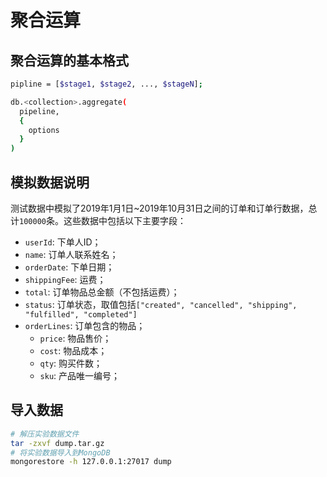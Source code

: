 # 聚合运算

## 聚合运算的基本格式

```bash
pipline = [$stage1, $stage2, ..., $stageN];

db.<collection>.aggregate(
  pipeline,
  {
    options
  }
)
```

## 模拟数据说明

测试数据中模拟了2019年1月1日~2019年10月31日之间的订单和订单行数据，总计`100000`条。这些数据中包括以下主要字段：

- `userId`: 下单人ID；
- `name`: 订单人联系姓名；
- `orderDate`: 下单日期；
- `shippingFee`: 运费；
- `total`: 订单物品总金额（不包括运费）；
- `status`: 订单状态，取值包括`["created", "cancelled", "shipping", "fulfilled", "completed"]`
- `orderLines`: 订单包含的物品；
  - `price`: 物品售价；
  - `cost`: 物品成本；
  - `qty`: 购买件数；
  - `sku`: 产品唯一编号；

## 导入数据

```bash
# 解压实验数据文件
tar -zxvf dump.tar.gz
# 将实验数据导入到MongoDB
mongorestore -h 127.0.0.1:27017 dump
```
